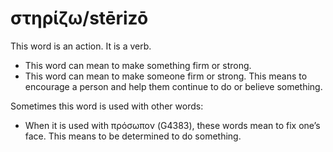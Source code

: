 # στηρίζω/stērizō
This word is an action. It is a verb.

* This word can mean to make something firm or strong.
* This word can mean to make someone firm or strong. This means to encourage a person and help them continue to do or believe something.

Sometimes this word is used with other words:

* When it is used with πρόσωπον (G4383), these words mean to fix one’s face. This means to be determined to do something.
